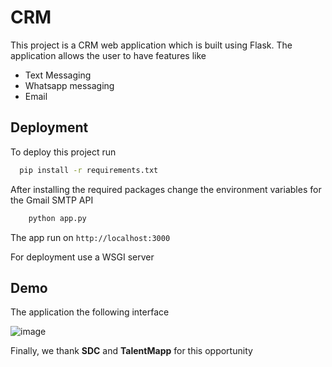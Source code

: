
# CRM

This project is a CRM web application which is built using Flask. The application allows the user to have features like
- Text Messaging
- Whatsapp messaging
- Email




## Deployment

To deploy this project run

```bash
  pip install -r requirements.txt
```
After installing the required packages change the environment variables for the Gmail SMTP API

```bash
    python app.py
```
The app run on ```http://localhost:3000```

For deployment use a WSGI server
## Demo

The application the following interface

![image](https://user-images.githubusercontent.com/51262281/229291025-71fba788-ed56-471a-887d-f59e9c6aa4d9.png)


Finally, we thank **SDC** and **TalentMapp** for this opportunity
